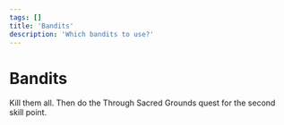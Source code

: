 ```yaml
---
tags: []
title: 'Bandits'
description: 'Which bandits to use?'
---
```


# Bandits

Kill them all. Then do the Through Sacred Grounds quest for the second skill point.
